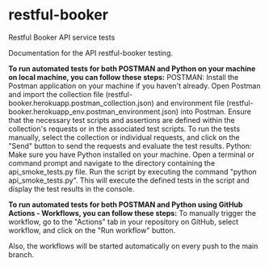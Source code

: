 # restful-booker
Restful Booker API service tests

Documentation for the API restful-booker testing.

**To run automated tests for both POSTMAN and Python on your machine on local machine, you can follow these steps:**
POSTMAN:
Install the Postman application on your machine if you haven't already.
Open Postman and import the collection file (restful-booker.herokuapp.postman_collection.json) and environment file (restful-booker.herokuapp_env.postman_environment.json) into Postman.
Ensure that the necessary test scripts and assertions are defined within the collection's requests or in the associated test scripts.
To run the tests manually, select the collection or individual requests, and click on the "Send" button to send the requests and evaluate the test results.
Python:
Make sure you have Python installed on your machine.
Open a terminal or command prompt and navigate to the directory containing the api_smoke_tests.py file.
Run the script by executing the command "python api_smoke_tests.py". This will execute the defined tests in the script and display the test results in the console.

**To run automated tests for both POSTMAN and Python using GitHub Actions - Workflows, you can follow these steps:**
To manually trigger the workflow, go to the "Actions" tab in your repository on GitHub, select workflow, and click on the "Run workflow" button.

Also, the workflows will be started automatically on every push to the main branch.
